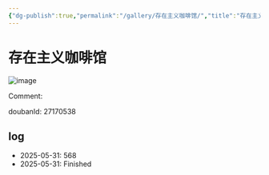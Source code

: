 ```yaml
---
{"dg-publish":true,"permalink":"/gallery/存在主义咖啡馆/","title":"存在主义咖啡馆","created":"2025-06-16T14:31:17.850+08:00"}
---
```



# 存在主义咖啡馆

![image](https://hiraeth-picbed.oss-cn-beijing.aliyuncs.com/20250531155416.webp)

Comment: 



doubanId: 27170538

## log

- 2025-05-31: 568
- 2025-05-31: Finished
